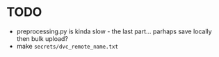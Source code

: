 # TODO

- preprocessing.py is kinda slow - the last part... parhaps save locally then bulk upload?
- make `secrets/dvc_remote_name.txt`
